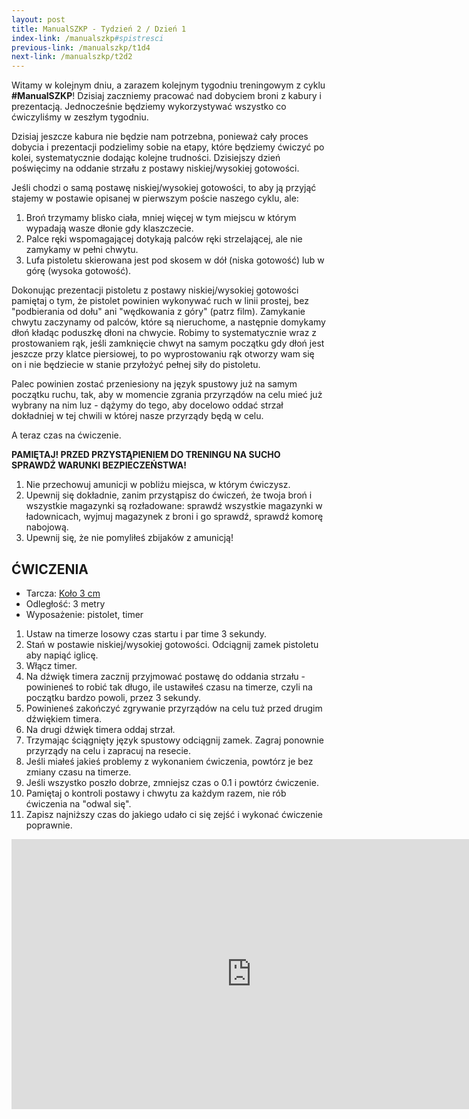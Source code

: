 ```yaml
---
layout: post
title: ManualSZKP - Tydzień 2 / Dzień 1
index-link: /manualszkp#spistresci
previous-link: /manualszkp/t1d4
next-link: /manualszkp/t2d2
---
```


Witamy w kolejnym dniu, a zarazem kolejnym tygodniu treningowym z cyklu **#ManualSZKP**! Dzisiaj zaczniemy pracować nad dobyciem broni z kabury i prezentacją. Jednocześnie będziemy wykorzystywać wszystko co ćwiczyliśmy w zeszłym tygodniu.

Dzisiaj jeszcze kabura nie będzie nam potrzebna, ponieważ cały proces dobycia i prezentacji podzielimy sobie na etapy, które będziemy ćwiczyć po kolei, systematycznie dodając kolejne trudności. Dzisiejszy dzień poświęcimy na oddanie strzału z postawy niskiej/wysokiej gotowości.

Jeśli chodzi o samą postawę niskiej/wysokiej gotowości, to aby ją przyjąć stajemy w postawie opisanej w pierwszym poście naszego cyklu, ale:

1. Broń trzymamy blisko ciała, mniej więcej w tym miejscu w którym wypadają wasze dłonie gdy klaszczecie.
2. Palce ręki wspomagającej dotykają palców ręki strzelającej, ale nie zamykamy w pełni chwytu.
3. Lufa pistoletu skierowana jest pod skosem w dół (niska gotowość) lub w górę (wysoka gotowość). 

Dokonując prezentacji pistoletu z postawy niskiej/wysokiej gotowości pamiętaj o tym, że pistolet powinien wykonywać ruch w linii prostej, bez "podbierania od dołu" ani "wędkowania z góry" (patrz film). Zamykanie chwytu zaczynamy od palców, które są nieruchome, a następnie domykamy dłoń kładąc poduszkę dłoni na chwycie. Robimy to systematycznie wraz z prostowaniem rąk, jeśli zamknięcie chwyt na samym początku gdy dłoń jest jeszcze przy klatce piersiowej, to po wyprostowaniu rąk otworzy wam się on i nie będziecie w stanie przyłożyć pełnej siły do pistoletu.

Palec powinien zostać przeniesiony na język spustowy już na samym początku ruchu, tak, aby w momencie zgrania przyrządów na celu mieć już wybrany na nim luz - dążymy do tego, aby docelowo oddać strzał dokładniej w tej chwili w której nasze przyrządy będą w celu.

A teraz czas na ćwiczenie.

**PAMIĘTAJ! PRZED PRZYSTĄPIENIEM DO TRENINGU NA SUCHO SPRAWDŹ WARUNKI BEZPIECZEŃSTWA!**

1. Nie przechowuj amunicji w pobliżu miejsca, w którym ćwiczysz.
2. Upewnij się dokładnie, zanim przystąpisz do ćwiczeń, że twoja broń i wszystkie magazynki są rozładowane: sprawdź wszystkie magazynki w ładownicach, wyjmuj magazynek z broni i go sprawdź, sprawdź komorę nabojową.
3. Upewnij się, że nie pomyliłeś zbijaków z amunicją!

## ĆWICZENIA
* Tarcza: [Koło 3 cm](tarcze/kolo_3cm.pdf)
* Odległość: 3 metry
* Wyposażenie: pistolet, timer

1. Ustaw na timerze losowy czas startu i par time 3 sekundy.
2. Stań w postawie niskiej/wysokiej gotowości. Odciągnij zamek pistoletu aby napiąć iglicę.
3. Włącz timer.
4. Na dźwięk timera zacznij przyjmować postawę do oddania strzału - powinieneś to robić tak długo, ile ustawiłeś czasu na timerze, czyli na początku bardzo powoli, przez 3 sekundy.
5. Powinieneś zakończyć zgrywanie przyrządów na celu tuż przed drugim dźwiękiem timera.
6. Na drugi dźwięk timera oddaj strzał.
7. Trzymając ściągnięty język spustowy odciągnij zamek. Zagraj ponownie przyrządy na celu i zapracuj na resecie.
8. Jeśli miałeś jakieś problemy z wykonaniem ćwiczenia, powtórz je bez zmiany czasu na timerze.
9. Jeśli wszystko poszło dobrze, zmniejsz czas o 0.1 i powtórz ćwiczenie.
10. Pamiętaj o kontroli postawy i chwytu za każdym razem, nie rób ćwiczenia na "odwal się".
11. Zapisz najniższy czas do jakiego udało ci się zejść i wykonać ćwiczenie poprawnie.

<center><iframe width="768" height="432" src="https://www.youtube.com/embed/IXFs_AOVAJU" title="YouTube video player" frameborder="0" allow="accelerometer; autoplay; clipboard-write; encrypted-media; gyroscope; picture-in-picture" allowfullscreen></iframe></center>